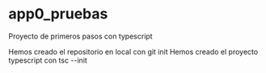 # app0_pruebas
Proyecto de primeros pasos con typescript

Hemos creado el repositorio en local con git init 
Hemos creado el proyecto typescript con tsc --init 
